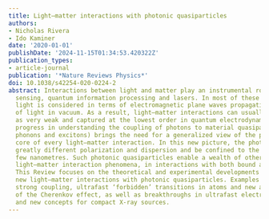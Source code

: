 ```yaml
---
title: Light–matter interactions with photonic quasiparticles
authors:
- Nicholas Rivera
- Ido Kaminer
date: '2020-01-01'
publishDate: '2024-11-15T01:34:53.420322Z'
publication_types:
- article-journal
publication: '*Nature Reviews Physics*'
doi: 10.1038/s42254-020-0224-2
abstract: Interactions between light and matter play an instrumental role in spectroscopy,
  sensing, quantum information processing and lasers. In most of these applications,
  light is considered in terms of electromagnetic plane waves propagating at the speed
  of light in vacuum. As a result, light–matter interactions can usually be treated
  as very weak and captured at the lowest order in quantum electrodynamics. However,
  progress in understanding the coupling of photons to material quasiparticles (plasmons,
  phonons and excitons) brings the need for a generalized view of the photon at the
  core of every light–matter interaction. In this new picture, the photon can have
  greatly different polarization and dispersion and be confined to the scale of a
  few nanometres. Such photonic quasiparticles enable a wealth of otherwise unobservable
  light–matter interaction phenomena, in interactions with both bound and free electrons.
  This Review focuses on the theoretical and experimental developments in realizing
  new light–matter interactions with photonic quasiparticles. Examples include room-temperature
  strong coupling, ultrafast ‘forbidden’ transitions in atoms and new applications
  of the Cherenkov effect, as well as breakthroughs in ultrafast electron microscopy
  and new concepts for compact X-ray sources.
---
```

